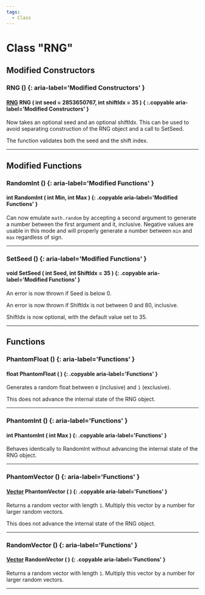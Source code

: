 ```yaml
---
tags:
  - Class
---
```

# Class "RNG"

## Modified Constructors

### RNG () {: aria-label='Modified Constructors' }
#### [RNG](RNG.md) RNG ( int seed = 2853650767, int shiftIdx = 35 ) { :.copyable aria-label='Modified Constructors' }
Now takes an optional seed and an optional shiftIdx.
This can be used to avoid separating construction of the RNG object and a call to SetSeed.

The function validates both the seed and the shift index.

___
## Modified Functions

### RandomInt () {: aria-label='Modified Functions' }
#### int RandomInt ( int Min, int Max ) {: .copyable aria-label='Modified Functions' }
Can now emulate `math.random` by accepting a second argument to generate a number between the first argument and it, inclusive. Negative values are usable in this mode and will properly generate a number between `min` and `max` regardless of sign.

___
### SetSeed () {: aria-label='Modified Functions' }
#### void SetSeed ( int Seed, int ShiftIdx = 35 ) {: .copyable aria-label='Modified Functions' }
An error is now thrown if Seed is below 0.

An error is now thrown if ShiftIdx is not between 0 and 80, inclusive.

ShiftIdx is now optional, with the default value set to 35.

___
## Functions 

### PhantomFloat () {: aria-label='Functions' }
#### float PhantomFloat ( ) {: .copyable aria-label='Functions' }
Generates a random float between `0` (inclusive) and `1` (exclusive).

This does not advance the internal state of the RNG object.

___
### PhantomInt () {: aria-label='Functions' }
#### int PhantomInt ( int Max ) {: .copyable aria-label='Functions' }
Behaves identically to RandomInt without advancing the internal state of the RNG object.

___
### PhantomVector () {: aria-label='Functions' }
#### [Vector](Vector.md) PhantomVector ( ) {: .copyable aria-label='Functions' }
Returns a random vector with length `1`. Multiply this vector by a number for larger random vectors.

This does not advance the internal state of the RNG object.

___
### RandomVector () {: aria-label='Functions' }
#### [Vector](Vector.md) RandomVector ( ) {: .copyable aria-label='Functions' }
Returns a random vector with length `1`. Multiply this vector by a number for larger random vectors.

___

